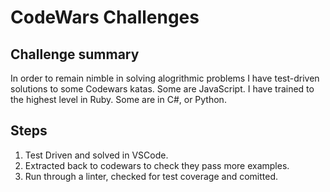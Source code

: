 # CodeWars Challenges
## Challenge summary
In order to remain nimble in solving alogrithmic problems I have test-driven solutions to some Codewars katas.
Some are JavaScript. I have trained to the highest level in Ruby. Some are in C#, or Python.
## Steps
1. Test Driven and solved in VSCode. 
2. Extracted back to codewars to check they pass more examples. 
3. Run through a linter, checked for test coverage and comitted.


